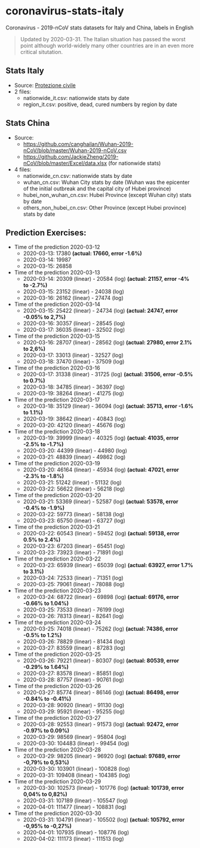# coronavirus-stats-italy
Coronavirus - 2019-nCoV stats datasets for Italy and China, labels in English
> Updated by 2020-03-31. The Italian situation has passed the worst point although world-widely many other countries are in an even more critical situtation. 

## Stats Italy 
* Source: [Protezione civile](http://www.protezionecivile.gov.it/attivita-rischi/rischio-sanitario/emergenze/coronavirus)
* 2 files:
  * nationwide_it.csv: nationwide stats by date
  * region_it.csv: positive, dead, cured numbers by region by date

## Stats China
* Source: 
  * https://github.com/canghailan/Wuhan-2019-nCoV/blob/master/Wuhan-2019-nCoV.csv
  * https://github.com/JackieZheng/2019-nCoV/blob/master/Excel/data.xlsx (for nationwide stats)
* 4 files:
  * nationwide_cn.csv: nationwide stats by date
  * wuhan_cn.csv: Wuhan City stats by date (Wuhan was the epicenter of the initial outbreak and the capital city of Hubei province)
  * hubei_non_wuhan_cn.csv: Hubei Province (except Wuhan city) stats by date
  * others_non_hubei_cn.csv: Other Province (except Hubei province) stats by date
  
## Prediction Exercises:
* Time of the prediction 2020-03-12 
  * 2020-03-13: 17380 **(actual: 17660, error -1.6%)**
  * 2020-03-14: 19987
  * 2020-03-15: 26858
* Time of the prediction 2020-03-13 
  * 2020-03-14: 20309 (linear) - 20584 (log) **(actual: 21157, error -4% to -2.7%)**
  * 2020-03-15: 23152 (linear) - 24038 (log) 
  * 2020-03-16: 26162 (linear) - 27474 (log) 
* Time of the prediction 2020-03-14 
  * 2020-03-15: 25422 (linear) - 24734 (log) **(actual: 24747, error -0.05% to 2,7%)**
  * 2020-03-16: 30357 (linear) - 28545 (log) 
  * 2020-03-17: 36035 (linear) - 32502 (log) 
* Time of the prediction 2020-03-15 
  * 2020-03-16: 28707 (linear) - 28562 (log) **(actual: 27980, error 2.1% to 2,6%)**
  * 2020-03-17: 33013 (linear) - 32527 (log) 
  * 2020-03-18: 37470 (linear) - 37509 (log) 
* Time of the prediction 2020-03-16 
  * 2020-03-17: 31338 (linear) - 31725 (log) **(actual: 31506, error -0.5% to 0.7%)**
  * 2020-03-18: 34785 (linear) - 36397 (log) 
  * 2020-03-19: 38264 (linear) - 41275 (log) 
* Time of the prediction 2020-03-17
  * 2020-03-18: 35129 (linear) - 36094 (log) **(actual: 35713, error -1.6% to 1.1%)**
  * 2020-03-19: 38642 (linear) - 40843 (log) 
  * 2020-03-20: 42120 (linear) - 45676 (log) 
* Time of the prediction 2020-03-18
  * 2020-03-19: 39999 (linear) - 40325 (log) **(actual: 41035, error -2.5% to -1.7%)**
  * 2020-03-20: 44399 (linear) - 44980 (log) 
  * 2020-03-21: 48839 (linear) - 49862 (log) 
* Time of the prediction 2020-03-19
  * 2020-03-20: 46164 (linear) - 45934 (log) **(actual: 47021, error -2.3% to -1.8%)**
  * 2020-03-21: 51242 (linear) - 51132 (log) 
  * 2020-03-22: 56622 (linear) - 56218 (log) 
* Time of the prediction 2020-03-20
  * 2020-03-21: 53369 (linear) - 52587 (log) **(actual: 53578, error -0.4% to -1.9%)**
  * 2020-03-22: 59773 (linear) - 58138 (log) 
  * 2020-03-23: 65750 (linear) - 63727 (log) 
* Time of the prediction 2020-03-21
  * 2020-03-22: 60543 (linear) - 59452 (log) **(actual: 59138, error 0.5% to 2.4%)**
  * 2020-03-23: 67203 (linear) - 65451 (log) 
  * 2020-03-23: 73923 (linear) - 71891 (log) 
* Time of the prediction 2020-03-22
  * 2020-03-23: 65939 (linear) - 65039 (log) **(actual: 63927, error 1.7% to 3.1%)**
  * 2020-03-24: 72533 (linear) - 71351 (log) 
  * 2020-03-25: 79061 (linear) - 78088 (log) 
* Time of the prediction 2020-03-23
  * 2020-03-24: 68722 (linear) - 69898 (log) **(actual: 69176, error -0.66% to 1.04%)**
  * 2020-03-25: 73533 (linear) - 76199 (log) 
  * 2020-03-26: 78313 (linear) - 82641 (log) 
* Time of the prediction 2020-03-24
  * 2020-03-25: 74018 (linear) - 75262 (log) **(actual: 74386, error -0.5% to 1.2%)**
  * 2020-03-26: 78829 (linear) - 81434 (log) 
  * 2020-03-27: 83559 (linear) - 87283 (log) 
* Time of the prediction 2020-03-25
  * 2020-03-26: 79221 (linear) - 80307 (log) **(actual: 80539, error -0.29% to 1.64%)**
  * 2020-03-27: 83578 (linear) - 85851 (log) 
  * 2020-03-28: 87757 (linear) - 90761 (log) 
* Time of the prediction 2020-03-26
  * 2020-03-27: 85774 (linear) - 86146 (log) **(actual: 86498, error -0.84% to -0.41%)**
  * 2020-03-28: 90920 (linear) - 91130 (log) 
  * 2020-03-29: 95921 (linear) - 95255 (log) 
* Time of the prediction 2020-03-27
  * 2020-03-28: 92553 (linear) - 91573 (log) **(actual: 92472, error -0.97% to 0.09%)**
  * 2020-03-29: 98569 (linear) - 95804 (log) 
  * 2020-03-30: 104483 (linear) - 99454 (log) 
* Time of the prediction 2020-03-28
  * 2020-03-29: 98205 (linear) - 96920 (log) **(actual: 97689, error -0,79% to 0,53%)**
  * 2020-03-30: 103901 (linear) - 100828 (log) 
  * 2020-03-31: 109408 (linear) - 104385 (log) 
* Time of the prediction 2020-03-29
  * 2020-03-30: 102573 (linear) - 101776 (log) **(actual: 101739, error 0,04% to 0,82%)**
  * 2020-03-31: 107189 (linear) - 105547 (log) 
  * 2020-04-01: 111477 (linear) - 108831 (log) 
* Time of the prediction 2020-03-30
  * 2020-03-31: 104791 (linear) - 105502 (log) **(actual: 105792, error -0,95% to -0,27%)**
  * 2020-04-01: 107935 (linear) - 108776 (log) 
  * 2020-04-02: 111173 (linear) - 111513 (log) 
